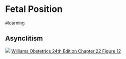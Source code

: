 # Fetal Position
#learning

## Asynclitism

![](Fetal%20Position/D24CEFF6-4422-4CBB-9AAA-91A2A68EC2AB.png)
[Williams Obstetrics 24th Edition Chapter 22 Figure 12](https://accessmedicine.mhmedical.com/content.aspx?legacysectionid=p9780071798938-ch022-sec003-1)
